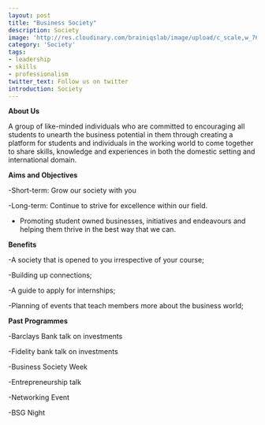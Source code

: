 ```yaml
---
layout: post
title: "Business Society"
description: Society
image: 'http://res.cloudinary.com/brainiqslab/image/upload/c_scale,w_760/v1516815128/KOB_3_em0sar.jpg'
category: 'Society'
tags:
- leadership
- skills
- professionalism
twitter_text: Follow us on twitter
introduction: Society
---
```


**About Us** 

A group of like-minded individuals who are committed to encouraging all students to unearth the business potential in them through creating a platform for students and individuals in the working world to come together to share skills, knowledge and experiences in both the domestic setting and international domain.

**Aims and Objectives**

-Short-term: Grow our society with you

-Long-term: Continue to strive for excellence within our field.

- Promoting student owned businesses, initiatives and endeavours and helping them thrive in the best way that we can.

**Benefits**

-A society that is opened to you irrespective of your course;

-Building up connections;

-A guide to apply for internships;

-Planning of events that teach members more about the business world;

**Past Programmes**

-Barclays Bank talk on investments

-Fidelity bank talk on investments

-Business Society Week

-Entrepreneurship talk

-Networking Event

-BSG Night

